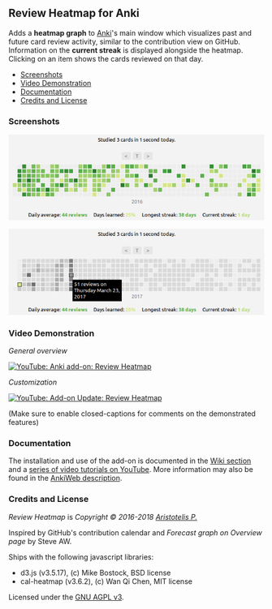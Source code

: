 ## Review Heatmap for Anki

Adds a **heatmap graph** to [Anki](https://apps.ankiweb.net/)'s main window which visualizes past and future card review activity, similar to the contribution view on GitHub. Information on the **current streak** is displayed alongside the heatmap. Clicking on an item shows the cards reviewed on that day.

<!-- MarkdownTOC -->

- [Screenshots](#screenshots)
- [Video Demonstration](#video-demonstration)
- [Documentation](#documentation)
- [Credits and License](#credits-and-license)

<!-- /MarkdownTOC -->

### Screenshots

![heatmap of past reviews](screenshots/review-heatmap-1.png)

![heatmap of pending reviews](screenshots/review-heatmap-2.png)

### Video Demonstration

*General overview*

[![YouTube: Anki add-on: Review Heatmap](https://i.ytimg.com/vi/3Hk5TYdvKnM/mqdefault.jpg)](https://youtu.be/3Hk5TYdvKnM)

*Customization*

[![YouTube: Add-on Update: Review Heatmap](https://i.ytimg.com/vi/2u8p0N47eUg/mqdefault.jpg)](https://youtu.be/2u8p0N47eUg)

(Make sure to enable closed-captions for comments on the demonstrated features)

### Documentation

The installation and use of the add-on is documented in the [Wiki section](https://github.com/Glutanimate/review-heatmap/wiki) and a [series of video tutorials on YouTube](https://www.youtube.com/playlist?list=PL3MozITKTz5Y9owI163AJMYqKwhFrTKcT). More information may also be found in the [AnkiWeb description](docs/description.md).

### Credits and License

*Review Heatmap* is *Copyright © 2016-2018 [Aristotelis P.](https://glutanimate.com)*

Inspired by GitHub's contribution calendar and *Forecast graph on Overview page* by Steve AW.

Ships with the following javascript libraries:

- d3.js (v3.5.17), (c) Mike Bostock, BSD license
- cal-heatmap (v3.6.2), (c) Wan Qi Chen, MIT license

Licensed under the [GNU AGPL v3](https://www.gnu.org/licenses/agpl.html).
